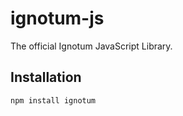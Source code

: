 # ignotum-js
The official Ignotum JavaScript Library.

## Installation
```bash
npm install ignotum
```
